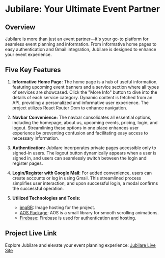 # Jubilare: Your Ultimate Event Partner

## Overview
Jubilare is more than just an event partner—it's your go-to platform for seamless event planning and information. From informative home pages to easy authentication and Gmail integration, Jubilare is designed to enhance your event experience.

## Five Key Features

1. **Informative Home Page:** The home page is a hub of useful information, featuring upcoming event banners and a service section where all types of services are showcased. Click the "More Info" button to dive into the details of each service category. Dynamic content is fetched from an API, providing a personalized and informative user experience. The project utilizes React Router Dom to enhance navigation.

2. **Navbar Convenience:** The navbar consolidates all essential options, including the homepage, about us, upcoming events, pricing, login, and logout. Streamlining these options in one place enhances user experience by preventing confusion and facilitating easy access to necessary information.

3. **Authentication:** Jubilare incorporates private pages accessible only to signed-in users. The logout button dynamically appears when a user is signed in, and users can seamlessly switch between the login and register pages.

4. **Login/Register with Google Mail:** For added convenience, users can create accounts or log in using Gmail. This streamlined process simplifies user interaction, and upon successful login, a modal confirms the successful operation.

5. **Utilized Technologies and Tools:**
   - [imgBB](https://imgbb.com/): Image hosting for the project.
   - [AOS Package](https://michalsnik.github.io/aos/): AOS is a small library for smooth scrolling animations.
   - [Firebase](https://firebase.google.com/): Firebase is used for authentication and hosting.

## Project Live Link
Explore Jubilare and elevate your event planning experience: [Jubilare Live Site](https://assignment-9-c5cba.web.app)
